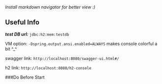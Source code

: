 _Install markdown navigator for better view :)_

## Useful Info

**_test DB url:_** `jdbc:h2:mem:testdb`

VM option: `-Dspring.output.ansi.enabled=ALWAYS` makes console colorful a bit ^_^

swagger link: `http://localhost:8080/swagger-ui.html#/`

h2 link: `http://localhost:8080/h2-console`

###Do Before Start


